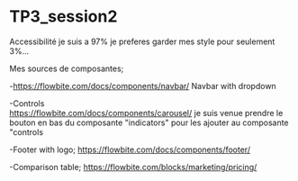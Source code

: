 # TP3_session2

Accessibilité je suis a 97% je preferes garder mes style pour seulement 3%...

Mes sources de composantes;

-https://flowbite.com/docs/components/navbar/
 Navbar with dropdown 

 -Controls  
 https://flowbite.com/docs/components/carousel/ je suis venue prendre le bouton en bas du composante "indicators" pour les ajouter au composante "controls

-Footer with logo;
https://flowbite.com/docs/components/footer/


-Comparison table;
https://flowbite.com/blocks/marketing/pricing/




